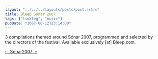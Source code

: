 ```yaml
---
layout: "../../../layouts/posts/post.astro"
title: Bleep Sónar 2007
tags: ["linklog", "music"]
pubDate: "2007-06-12T23:14:00"
---
```


3 compilations themed around Sónar 2007, programmed and selected by the directors of the festival. Available exclusively [at] Bleep.com.

[::. Sonar2007 .::](http://www.bleep.com/sonar/)
